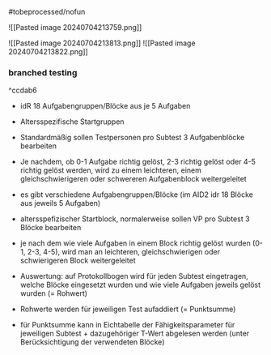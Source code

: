 #tobeprocessed/nofun

![[Pasted image 20240704213759.png]]

![[Pasted image 20240704213813.png]]
![[Pasted image 20240704213822.png]]

### branched testing

^ccdab6

- idR 18 Aufgabengruppen/Blöcke aus je 5 Aufgaben
- Altersspezifische Startgruppen
- Standardmäßig sollen Testpersonen pro Subtest 3 Aufgabenblöcke bearbeiten
- Je nachdem, ob 0-1 Aufgabe richtig gelöst, 2-3 richtig gelöst oder 4-5 richtig gelöst werden, wird zu einem leichteren, einem gleichschwierigeren oder schwereren Aufgabenblock weitergeleitet


- es gibt verschiedene Aufgabengruppen/Blöcke (im AID2 idr 18 Blöcke aus jeweils 5 Aufgaben)
- altersspefizischer Startblock, normalerweise sollen VP pro Subtest 3 Blöcke bearbeiten
- je nach dem wie viele Aufgaben in einem Block richtig gelöst wurden (0-1, 2-3, 4-5), wird man an leichteren, gleichschwierigen oder schwierigeren Block weitergeleitet

- Auswertung: auf Protokollbogen wird für jeden Subtest eingetragen, welche Blöcke eingesetzt wurden und wie viele Aufgaben jeweils gelöst wurden (= Rohwert)
- Rohwerte werden für jeweiligen Test aufaddiert (= Punktsumme)
- für Punktsumme kann in Eichtabelle der Fähigkeitsparameter für jeweiligen Subtest + dazugehöriger T-Wert abgelesen werden (unter Berücksichtigung der verwendeten Blöcke)